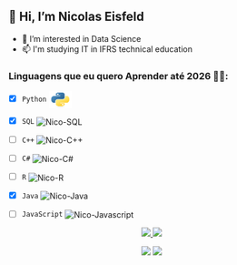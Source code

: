 ## 👋 Hi, I’m Nicolas Eisfeld
- 👀 I’m interested in Data Science
- 📫 I'm studying IT in IFRS technical education

### Linguagens que eu quero **Aprender** até 2026	:man_technologist::
- [x] ```Python``` <img align="center" alt="Nico-Python" height="30" width="40" src="https://raw.githubusercontent.com/devicons/devicon/master/icons/python/python-original.svg">
- [x] ```SQL``` <img align="center" alt="Nico-SQL" height="30" width="40" src="https://cdn.jsdelivr.net/gh/devicons/devicon/icons/mysql/mysql-original.svg" />
- [ ] ```C++``` <img align="center" alt="Nico-C++" height="30" width="40" src="https://cdn.jsdelivr.net/gh/devicons/devicon/icons/cplusplus/cplusplus-original.svg" />
- [ ] ```C#``` <img align="center" alt="Nico-C#" height="30" width="40" src="https://cdn.jsdelivr.net/gh/devicons/devicon/icons/csharp/csharp-original.svg" />
- [ ] ```R``` <img align="center" alt="Nico-R" height="30" width="40" src="https://cdn.jsdelivr.net/gh/devicons/devicon/icons/r/r-original.svg" />
- [x] ```Java``` <img align="center" alt="Nico-Java" height="30" width="40" src="https://cdn.jsdelivr.net/gh/devicons/devicon/icons/java/java-original.svg" />
- [ ] ```JavaScript``` <img align="center" alt="Nico-Javascript" height="30" width="40" src="https://cdn.jsdelivr.net/gh/devicons/devicon/icons/javascript/javascript-original.svg" />

 
 
<div align="center">
  <a href="https://www.instagram.com/nico_eisfeld">
  <img height="180em" src="https://github-readme-stats.vercel.app/api?username=NicolasEisfeld&show_icons=true&theme=dark&include_all_commits=true&count_private=true"/>
  <img height="180em" src="https://github-readme-stats.vercel.app/api/top-langs/?username=NicolasEisfeld&layout=compact&langs_count=7&theme=dark"/>
    
<a href="https://instagram.com/nico_eisfeld" target="_blank"><img src="https://img.shields.io/badge/-Instagram-%23E4405F?style=for-the-badge&logo=instagram&logoColor=black" target="_blank"></a>
<a href="https://www.linkedin.com/in/nicolas-eisfeld-08796a191/" target="_blank"><img src="https://img.shields.io/badge/LinkedIn-0077B5?style=for-the-badge&logo=linkedin&logoColor=white" target="_blank"></a>

 



